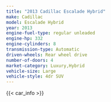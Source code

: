 ```yaml
---
title: "2013 Cadillac Escalade Hybrid"
make: Cadillac
model: Escalade Hybrid
year: 2013
engine-fuel-type: regular unleaded
engine-hp: 332
engine-cylinders: 8
transmission-type: Automatic
driven-wheels: Rear wheel drive
number-of-doors: 4
market-category: Luxury,Hybrid
vehicle-size: Large
vehicle-style: 4dr SUV
---
```


{{< car_info >}}

